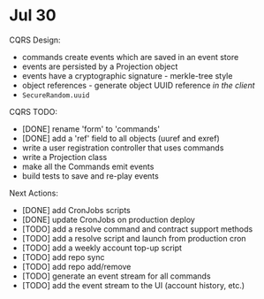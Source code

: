 # Jul 30

CQRS Design:
- commands create events which are saved in an event store
- events are persisted by a Projection object
- events have a cryptographic signature - merkle-tree style
- object references - generate object UUID reference *in the client*
- `SecureRandom.uuid`
 
CQRS TODO:
- [DONE] rename 'form' to 'commands'
- [DONE] add a 'ref' field to all objects (uuref and exref)
- write a user registration controller that uses commands
- write a Projection class
- make all the Commands emit events
- build tests to save and re-play events

Next Actions:
- [DONE] add CronJobs scripts
- [DONE] update CronJobs on production deploy
- [TODO] add a resolve command and contract support methods
- [TODO] add a resolve script and launch from production cron
- [TODO] add a weekly account top-up script
- [TODO] add repo sync
- [TODO] add repo add/remove
- [TODO] generate an event stream for all commands
- [TODO] add the event stream to the UI (account history, etc.)
